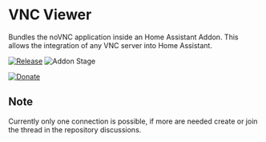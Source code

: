 # VNC Viewer

Bundles the noVNC application inside an Home Assistant Addon. This allows the integration of any VNC server into Home Assistant.

[![Release][release-badge]][release]
![Addon Stage][stage-badge]

[![Donate][donation-badge]][donation-url]

## Note

Currently only one connection is possible, if more are needed create or join the thread in the repository discussions.


[stage-badge]: https://img.shields.io/badge/Addon%20stage-stable-green.svg

[release-badge]: https://img.shields.io/badge/version-v1.6.3-blue.svg
[release]: https://github.com/Poeschl-HomeAssistant-Addons/vnc-viewer/tree/v1.6.3

[donation-badge]: https://img.shields.io/badge/Buy%20me%20a%20coffee-%23d32f2f?logo=buy-me-a-coffee&style=for-the-badge&logoColor=white
[donation-url]: https://www.buymeacoffee.com/Poeschl

